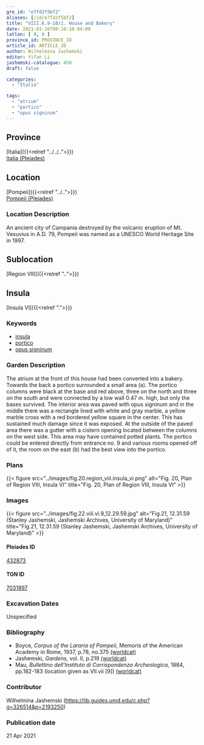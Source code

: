 ```yaml
---
gre_id: "e7fd2f5bf2"
aliases: [/id/e7fd2f5bf2]
title: "VIII.6.9-10/1. House and Bakery"
date: 2021-03-26T00:10:10-04:00
latlon: [ 0, 0 ]
province_id: PROVINCE_ID
article_id: ARTICLE_ID
author: Wilhelmina Jashemski
editor: Yifan Li
jashemski-catalogue: 450
draft: false

categories:
  - "Italia"

tags:
  - "atrium"
  - "portico"
  - "opus signinum"
---
```


## Province
[Italia]({{<relref "../../..">}}) \
[Italia (Pleiades)](https://pleiades.stoa.org/places/1052)

## Location
[Pompeii]({{<relref "../..">}}) \
[Pompeii (Pleiades)](https://pleiades.stoa.org/places/433032)

### Location Description
An ancient city of Campania destroyed by the volcanic eruption of Mt. Vesuvius in A.D. 79, Pompeii was named as a UNESCO World Heritage Site in 1997.

## Sublocation
[Region VIII]({{<relref "..">}})

## Insula
[Insula VI]({{<relref ".">}})

### Keywords
 - [insula](http://vocab.getty.edu/page/aat/300000325)
 - [portico](http://vocab.getty.edu/page/aat/300004145)
 - [opus signinum](http://vocab.getty.edu/page/aat/300379969)

### Garden Description
The atrium at the front of this house had been converted into a bakery. Towards the back a portico surrounded a small area (a). The portico columns were black at the base and red above, three on the north and three on the south and were connected by a low wall 0.47 m. high, but only the bases survived. The interior area was paved with opus signinum and in the middle there was a rectangle lined with white and gray marble, a yellow marble cross with a red bordered yellow square in the center. This has sustained much damage since it was exposed. At the outside of the paved area there was a gutter with a cistern opening located between the columns on the west side. This area may have contained potted plants. The portico could be entered directly from entrance no. 9 and various rooms opened off of it, the room on the east (b) had the best view into the portico.

### Plans
{{< figure src="../images/fig.20.region_viii.insula_vi.png" alt="Fig. 20, Plan of Region VIII, Insula VI" title="Fig. 20, Plan of Region VIII, Insula VI" >}}

### Images
{{< figure src="../images/fig.22.viii.vi.9_12.29.59.jpg" alt="Fig.21, 12.31.59 (Stanley Jashemski, Jashemski Archives, University of Maryland)" title="Fig.21, 12.31.59 (Stanley Jashemski, Jashemski Archives, University of Maryland)" >}}

#### Pleiades ID
[432873](https://pleiades.stoa.org/places/538911200)

#### TGN ID
[7031897](http://vocab.getty.edu/page/tgn/2053030)

###  Excavation Dates
Unspecified

### Bibliography
* Boyce, *Corpus of the Lararia of Pompeii*, Memoris of the American Academy in Rome, 1937, p.78, no.375 [(worldcat)](http://www.worldcat.org/oclc/1131425884)
* Jashemski, *Gardens*, vol. II, p.219 [(worldcat)](http://www.worldcat.org/oclc/1113367431)
* Mau, *Bullettino dell'Instituto di Corrispondenza Archeologica*, 1884, pp.182-183 (location given as VII.vii [9]) [(worldcat)](http://www.worldcat.org/oclc/823239162)

### Contributor
Wilhelmina Jashemski (https://lib.guides.umd.edu/c.php?g=326514&p=2193250)

### Publication date

21 Apr 2021
